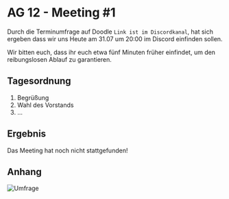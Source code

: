 # AG 12 - Meeting #1
Durch die Terminumfrage auf Doodle `Link ist im Discordkanal`, 
hat sich ergeben dass wir uns Heute am 31.07 um 20:00 im Discord einfinden sollen.

Wir bitten euch, dass ihr euch etwa fünf Minuten früher einfindet, um den reibungslosen Ablauf zu garantieren.

## Tagesordnung

1. Begrüßung
1. Wahl des Vorstands
1. ...

## Ergebnis

Das Meeting hat noch nicht stattgefunden!

## Anhang

![Umfrage](https://puu.sh/wXMhO/e86661ad16.png)
